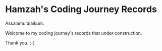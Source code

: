
# Hamzah's Coding Journey Records

Assalamu'alaikum.

Welcome to my coding journey's records that under construction. 

Thank you. ;-)
